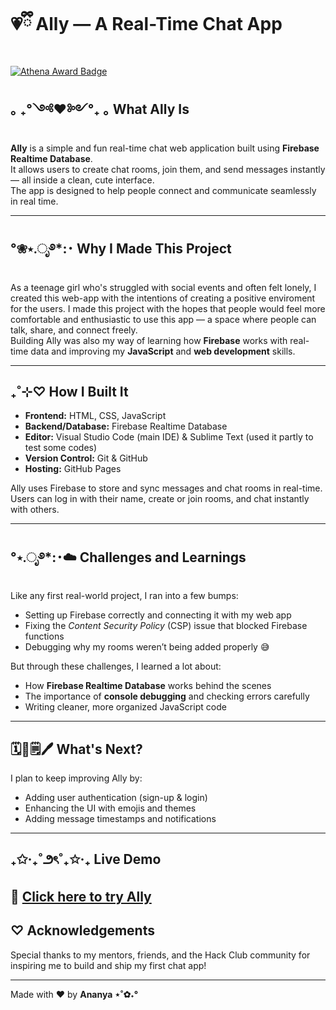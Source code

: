 # 💗ྀི Ally — A Real-Time Chat App

[![Athena Award Badge](https://img.shields.io/endpoint?url=https%3A%2F%2Faward.athena.hackclub.com%2Fapi%2Fbadge)](https://award.athena.hackclub.com?utm_source=readme)

## ｡ ₊°༺❤︎༻°₊ ｡ What Ally Is 
**Ally** is a simple and fun real-time chat web application built using **Firebase Realtime Database**.  
It allows users to create chat rooms, join them, and send messages instantly — all inside a clean, cute interface.  
The app is designed to help people connect and communicate seamlessly in real time. 

---

## °❀⋆.ೃ࿔*:･ Why I Made This Project
As a teenage girl who's struggled with social events and often felt lonely, I created this web-app with the intentions of creating a positive enviroment for the users. I made this project with the hopes that people would feel more comfortable and enthusiastic to use this app — a space where people can talk, share, and connect freely.  
Building Ally was also my way of learning how **Firebase** works with real-time data and improving my **JavaScript** and **web development** skills.

---

## ₊˚⊹♡ How I Built It
- **Frontend:** HTML, CSS, JavaScript  
- **Backend/Database:** Firebase Realtime Database  
- **Editor:** Visual Studio Code (main IDE) & Sublime Text (used it partly to test some codes)
- **Version Control:** Git & GitHub  
- **Hosting:** GitHub Pages  

Ally uses Firebase to store and sync messages and chat rooms in real-time. Users can log in with their name, create or join rooms, and chat instantly with others.

---

## °⋆.ೃ࿔*:･☁️ Challenges and Learnings
Like any first real-world project, I ran into a few bumps:
- Setting up Firebase correctly and connecting it with my web app
- Fixing the *Content Security Policy* (CSP) issue that blocked Firebase functions
- Debugging why my rooms weren’t being added properly 😅  

But through these challenges, I learned a lot about:
- How **Firebase Realtime Database** works behind the scenes  
- The importance of **console debugging** and checking errors carefully  
- Writing cleaner, more organized JavaScript code  

---

## 🗓️🌱🗒🖊 What's Next?
I plan to keep improving Ally by:
- Adding user authentication (sign-up & login)
- Enhancing the UI with emojis and themes
- Adding message timestamps and notifications  

---

## ₊✩‧₊˚౨ৎ˚₊✩‧₊ Live Demo
🔗 [Click here to try Ally](https://ananyaaa-18.github.io/Ally/index.html)
---

## ♡ Acknowledgements
Special thanks to my mentors, friends, and the Hack Club community for inspiring me to build and ship my first chat app!

---

Made with ‪‪❤︎‬ by **Ananya ⋆˚✿˖°**
